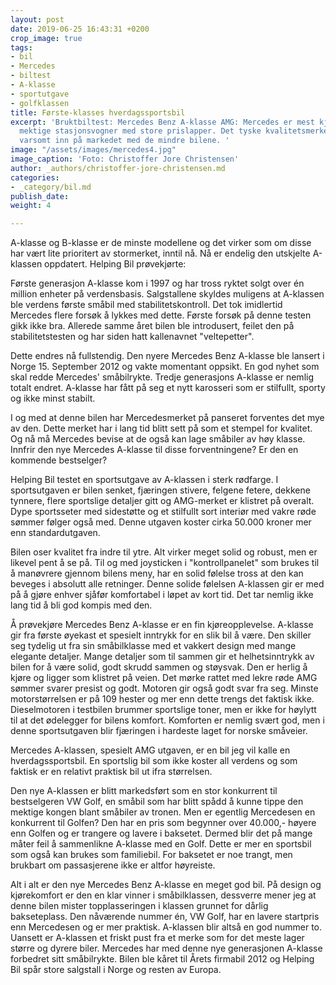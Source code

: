 ```yaml
---
layout: post
date: 2019-06-25 16:43:31 +0200
crop_image: true
tags:
- bil
- Mercedes
- biltest
- A-klasse
- sportutgave
- golfklassen
title: Første-klasses hverdagssportsbil
excerpt: 'Bruktbiltest: Mercedes Benz A-klasse AMG: Mercedes er mest kjent for sine
  mektige stasjonsvogner med store prislapper. Det tyske kvalitetsmerket har trådd
  varsomt inn på markedet med de mindre bilene. '
image: "/assets/images/mercedes4.jpg"
image_caption: 'Foto: Christoffer Jore Christensen'
author: _authors/christoffer-jore-christensen.md
categories:
- _category/bil.md
publish_date: 
weight: 4

---
```

A-klasse og B-klasse er de minste modellene og det virker som om disse har vært lite prioritert av stormerket, inntil nå. Nå er endelig den utskjelte A-klassen oppdatert. Helping Bil prøvekjørte:

Første generasjon A-klasse kom i 1997 og har tross ryktet solgt over én million enheter på verdensbasis. Salgstallene skyldes muligens at A-klassen ble verdens første småbil med stabilitetskontroll. Det tok imidlertid Mercedes flere forsøk å lykkes med dette. Første forsøk på denne testen gikk ikke bra. Allerede samme året bilen ble introdusert, feilet den på stabilitetstesten og har siden hatt kallenavnet "veltepetter". 

Dette endres nå fullstendig. Den nyere Mercedes Benz A-klasse ble lansert i Norge 15. September 2012 og vakte momentant oppsikt. En god nyhet som skal redde Mercedes' småbilrykte. Tredje generasjons A-klasse er nemlig totalt endret. A-klasse har fått på seg et nytt karosseri som er stilfullt, sporty og ikke minst stabilt.

I og med at denne bilen har Mercedesmerket på panseret forventes det mye av den. Dette merket har i lang tid blitt sett på som et stempel for kvalitet. Og nå må Mercedes bevise at de også kan lage småbiler av høy klasse. Innfrir den nye Mercedes A-klasse til disse forventningene? Er den en kommende bestselger?

Helping Bil testet en sportsutgave av A-klassen i sterk rødfarge. I sportsutgaven er bilen senket, fjæringen stivere, felgene fetere, dekkene tynnere, flere sportslige detaljer gitt og AMG-merket er klistret på overalt. Dype sportsseter med sidestøtte og et stilfullt sort interiør med vakre røde sømmer følger også med. Denne utgaven koster cirka 50.000 kroner mer enn standardutgaven.

Bilen oser kvalitet fra indre til ytre. Alt virker meget solid og robust, men er likevel pent å se på. Til og med joysticken i "kontrollpanelet" som brukes til å manøvrere gjennom bilens meny, har en solid følelse tross at den kan beveges i absolutt alle retninger. Denne solide følelsen A-klassen gir er med på å gjøre enhver sjåfør komfortabel i løpet av kort tid. Det tar nemlig ikke lang tid å bli god kompis med den.

Å prøvekjøre Mercedes Benz A-klasse er en fin kjøreopplevelse. A-klasse gir fra første øyekast et spesielt inntrykk for en slik bil å være. Den skiller seg tydelig ut fra sin småbilklasse med et vakkert design med mange elegante detaljer. Mange detaljer som til sammen gir et helhetsinntrykk av bilen for å være solid, godt skrudd sammen og støysvak. Den er herlig å kjøre og ligger som klistret på veien. Det mørke rattet med lekre røde AMG sømmer svarer presist og godt. Motoren gir også godt svar fra seg. Minste motorstørrelsen er på 109 hester og mer enn dette trengs det faktisk ikke. Dieselmotoren i testbilen brummer sportslige toner, men er ikke for høylytt til at det ødelegger for bilens komfort. Komforten er nemlig svært god, men i denne sportsutgaven blir fjæringen i hardeste laget for norske småveier.

Mercedes A-klassen, spesielt AMG utgaven, er en bil jeg vil kalle en hverdagssportsbil. En sportslig bil som ikke koster all verdens og som faktisk er en relativt praktisk bil ut ifra størrelsen.

Den nye A-klassen er blitt markedsført som en stor konkurrent til bestselgeren VW Golf, en småbil som har blitt spådd å kunne tippe den mektige kongen blant småbiler av tronen. Men er egentlig Mercedesen en konkurrent til Golfen? Den har en pris som begynner over 40.000,- høyere enn Golfen og er trangere og lavere i baksetet. Dermed blir det på mange måter feil å sammenlikne A-klasse med en Golf. Dette er mer en sportsbil som også kan brukes som familiebil. For baksetet er noe trangt, men brukbart om passasjerene ikke er altfor høyreiste.

Alt i alt er den nye Mercedes Benz A-klasse en meget god bil. På design og kjørekomfort er den en klar vinner i småbilklassen, dessverre mener jeg at denne bilen mister topplasseringen i klassen grunnet for dårlig bakseteplass. Den nåværende nummer én, VW Golf, har en lavere startpris enn Mercedesen og er mer praktisk. A-klassen blir altså en god nummer to. Uansett er A-klassen et friskt pust fra et merke som for det meste lager større og dyrere biler. Mercedes har med denne nye generasjonen A-klasse forbedret sitt småbilrykte. Bilen ble kåret til Årets firmabil 2012 og Helping Bil spår store salgstall i Norge og resten av Europa.